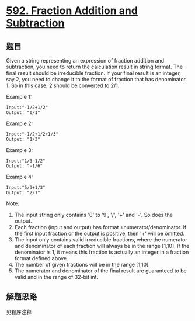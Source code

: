# [592. Fraction Addition and Subtraction](https://leetcode-cn.com/problems/fraction-addition-and-subtraction/)

## 题目

Given a string representing an expression of fraction addition and subtraction, you need to return the calculation result in string format. The final result should be irreducible fraction. If your final result is an integer, say 2, you need to change it to the format of fraction that has denominator 1. So in this case, 2 should be converted to 2/1.

Example 1:

```text
Input:"-1/2+1/2"
Output: "0/1"
```

Example 2:

```text
Input:"-1/2+1/2+1/3"
Output: "1/3"
```

Example 3:

```text
Input:"1/3-1/2"
Output: "-1/6"
```

Example 4:

```text
Input:"5/3+1/3"
Output: "2/1"
```

Note:

1. The input string only contains '0' to '9', '/', '+' and '-'. So does the output.
1. Each fraction (input and output) has format ±numerator/denominator. If the first input fraction or the output is positive, then '+' will be omitted.
1. The input only contains valid irreducible fractions, where the numerator and denominator of each fraction will always be in the range [1,10]. If the denominator is 1, it means this fraction is actually an integer in a fraction format defined above.
1. The number of given fractions will be in the range [1,10].
1. The numerator and denominator of the final result are guaranteed to be valid and in the range of 32-bit int.

## 解题思路

见程序注释
